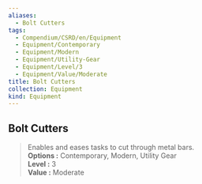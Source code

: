 ```yaml
---
aliases:
  - Bolt Cutters
tags:
  - Compendium/CSRD/en/Equipment
  - Equipment/Contemporary
  - Equipment/Modern
  - Equipment/Utility-Gear
  - Equipment/Level/3
  - Equipment/Value/Moderate
title: Bolt Cutters
collection: Equipment
kind: Equipment
---
```

## Bolt Cutters  
  
>Enables and eases tasks to cut through metal bars.  
> **Options :** Contemporary, Modern, Utility Gear  
> **Level :** 3  
> **Value :** Moderate